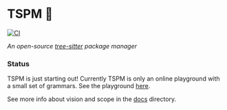 # TSPM 🌲

[![CI][ci-badge]](ci-file)

_An open-source [tree-sitter][tree-sitter] package manager_

### Status

TSPM is just starting out! Currently TSPM is only an online playground with a
small set of grammars. See the playground [here][playground].

See more info about vision and scope in the [docs](./docs) directory.

[ci-badge]: https://github.com/the-mikedavis/tspm/actions/workflows/ci.yml/badge.svg
[ci-file]: https://github.com/the-mikedavis/tspm/actions/workflows/ci.yml
[tree-sitter]: https://github.com/tree-sitter/tree-sitter
[playground]: https://tspm.io
